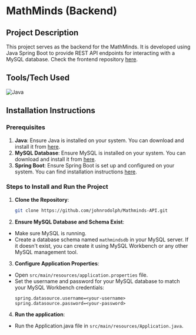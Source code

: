# MathMinds (Backend)

## Project Description

This project serves as the backend for the MathMinds. It is developed using Java Spring Boot to provide REST API endpoints for interacting with a MySQL database. Check the frontend repository [here](https://github.com/8maaan/MathMinds).

## Tools/Tech Used

![Java](https://skillicons.dev/icons?i=java,spring,mysql) 

## Installation Instructions

### Prerequisites
1. **Java**: Ensure Java is installed on your system. You can download and install it from [here](https://www.java.com/).
2. **MySQL Database**: Ensure MySQL is installed on your system. You can download and install it from [here](https://www.mysql.com/).
3. **Spring Boot**: Ensure Spring Boot is set up and configured on your system. You can find installation instructions [here](https://spring.io/projects/spring-boot).

### Steps to Install and Run the Project
1. **Clone the Repository**: 
   ```bash
   git clone https://github.com/johnrodolph/Mathminds-API.git

2. **Ensure MySQL Database and Schema Exist**: 
  - Make sure MySQL is running.
  - Create a database schema named `mathmindsdb` in your MySQL server. If it doesn't exist, you can create it using MySQL Workbench or any other MySQL management tool.

3. **Configure Application Properties**: 
- Open `src/main/resources/application.properties` file.
- Set the username and password for your MySQL database to match your MySQL Workbench credentials:
  ```properties
  spring.datasource.username=<your-username>
  spring.datasource.password=<your-password>

4. **Run the application**: 
- Run the Application.java file in `src/main/resources/Application.java`.

  

